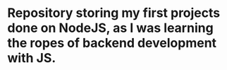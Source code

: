 # Repository storing my first projects done on NodeJS, as I was learning the ropes of backend development with JS.